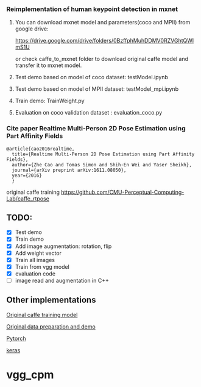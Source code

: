 ### Reimplementation of human keypoint detection in mxnet

1. You can download mxnet model and parameters(coco and MPII) from google drive:

   https://drive.google.com/drive/folders/0BzffphMuhDDMV0RZVGhtQWlmS1U

   or check caffe_to_mxnet folder to download original caffe model and transfer it to mxnet model.

2. Test demo based on model of coco dataset: testModel.ipynb
3. Test demo based on model of MPII dataset: testModel_mpi.ipynb
4. Train demo: TrainWeight.py
5. Evaluation on coco validation dataset : evaluation_coco.py

### Cite paper Realtime Multi-Person 2D Pose Estimation using Part Affinity Fields

```
@article{cao2016realtime,
  title={Realtime Multi-Person 2D Pose Estimation using Part Affinity Fields},
  author={Zhe Cao and Tomas Simon and Shih-En Wei and Yaser Sheikh},
  journal={arXiv preprint arXiv:1611.08050},
  year={2016}
  }
```

original caffe training https://github.com/CMU-Perceptual-Computing-Lab/caffe_rtpose



## TODO:
- [x] Test demo
- [x] Train demo
- [x] Add image augmentation: rotation, flip
- [x] Add weight vector
- [x] Train all images
- [x] Train from vgg model
- [x] evaluation code
- [ ] image read and augmentation in C++

## Other implementations 

[Original caffe training model](https://github.com/CMU-Perceptual-Computing-Lab/caffe_rtpose)

[Original data preparation and demo](https://github.com/ZheC/Realtime_Multi-Person_Pose_Estimation)

[Pytorch](https://github.com/tensorboy/pytorch_Realtime_Multi-Person_Pose_Estimation)

[keras](https://github.com/raymon-tian/keras_Realtime_Multi-Person_Pose_Estimation)
# vgg_cpm
